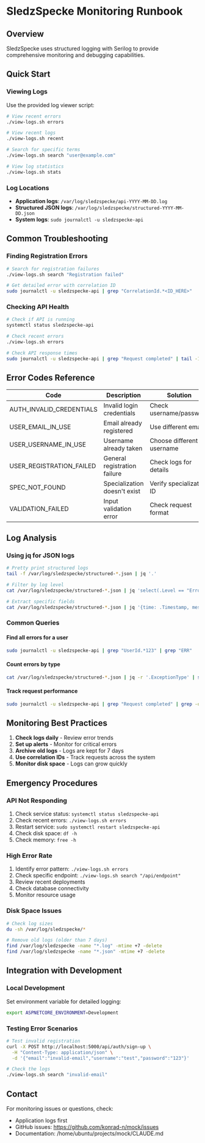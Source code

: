 # SledzSpecke Monitoring Runbook

## Overview
SledzSpecke uses structured logging with Serilog to provide comprehensive monitoring and debugging capabilities.

## Quick Start

### Viewing Logs
Use the provided log viewer script:

```bash
# View recent errors
./view-logs.sh errors

# View recent logs
./view-logs.sh recent

# Search for specific terms
./view-logs.sh search "user@example.com"

# View log statistics
./view-logs.sh stats
```

### Log Locations
- **Application logs**: `/var/log/sledzspecke/api-YYYY-MM-DD.log`
- **Structured JSON logs**: `/var/log/sledzspecke/structured-YYYY-MM-DD.json`
- **System logs**: `sudo journalctl -u sledzspecke-api`

## Common Troubleshooting

### Finding Registration Errors
```bash
# Search for registration failures
./view-logs.sh search "Registration failed"

# Get detailed error with correlation ID
sudo journalctl -u sledzspecke-api | grep "CorrelationId.*<ID_HERE>"
```

### Checking API Health
```bash
# Check if API is running
systemctl status sledzspecke-api

# Check recent errors
./view-logs.sh errors

# Check API response times
sudo journalctl -u sledzspecke-api | grep "Request completed" | tail -10
```

## Error Codes Reference

| Code | Description | Solution |
|------|-------------|----------|
| AUTH_INVALID_CREDENTIALS | Invalid login credentials | Check username/password |
| USER_EMAIL_IN_USE | Email already registered | Use different email |
| USER_USERNAME_IN_USE | Username already taken | Choose different username |
| USER_REGISTRATION_FAILED | General registration failure | Check logs for details |
| SPEC_NOT_FOUND | Specialization doesn't exist | Verify specialization ID |
| VALIDATION_FAILED | Input validation error | Check request format |

## Log Analysis

### Using jq for JSON logs
```bash
# Pretty print structured logs
tail -f /var/log/sledzspecke/structured-*.json | jq '.'

# Filter by log level
cat /var/log/sledzspecke/structured-*.json | jq 'select(.Level == "Error")'

# Extract specific fields
cat /var/log/sledzspecke/structured-*.json | jq '{time: .Timestamp, message: .MessageTemplate, user: .UserId}'
```

### Common Queries

#### Find all errors for a user
```bash
sudo journalctl -u sledzspecke-api | grep "UserId.*123" | grep "ERR"
```

#### Count errors by type
```bash
cat /var/log/sledzspecke/structured-*.json | jq -r '.ExceptionType' | sort | uniq -c | sort -rn
```

#### Track request performance
```bash
sudo journalctl -u sledzspecke-api | grep "Request completed" | grep -oP "ElapsedTime: \K\d+" | awk '{sum+=$1; count++} END {print "Average:", sum/count, "ms"}'
```

## Monitoring Best Practices

1. **Check logs daily** - Review error trends
2. **Set up alerts** - Monitor for critical errors
3. **Archive old logs** - Logs are kept for 7 days
4. **Use correlation IDs** - Track requests across the system
5. **Monitor disk space** - Logs can grow quickly

## Emergency Procedures

### API Not Responding
1. Check service status: `systemctl status sledzspecke-api`
2. Check recent errors: `./view-logs.sh errors`
3. Restart service: `sudo systemctl restart sledzspecke-api`
4. Check disk space: `df -h`
5. Check memory: `free -h`

### High Error Rate
1. Identify error pattern: `./view-logs.sh errors`
2. Check specific endpoint: `./view-logs.sh search "/api/endpoint"`
3. Review recent deployments
4. Check database connectivity
5. Monitor resource usage

### Disk Space Issues
```bash
# Check log sizes
du -sh /var/log/sledzspecke/*

# Remove old logs (older than 7 days)
find /var/log/sledzspecke -name "*.log" -mtime +7 -delete
find /var/log/sledzspecke -name "*.json" -mtime +7 -delete
```

## Integration with Development

### Local Development
Set environment variable for detailed logging:
```bash
export ASPNETCORE_ENVIRONMENT=Development
```

### Testing Error Scenarios
```bash
# Test invalid registration
curl -X POST http://localhost:5000/api/auth/sign-up \
  -H "Content-Type: application/json" \
  -d '{"email":"invalid-email","username":"test","password":"123"}'

# Check the logs
./view-logs.sh search "invalid-email"
```

## Contact
For monitoring issues or questions, check:
- Application logs first
- GitHub issues: https://github.com/konrad-n/mock/issues
- Documentation: /home/ubuntu/projects/mock/CLAUDE.md